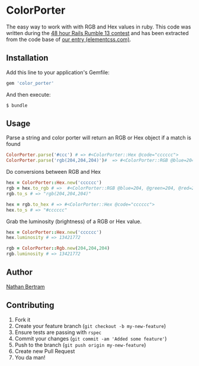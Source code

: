 # ColorPorter

The easy way to work with with RGB and Hex values in ruby. This code was written during the [48 hour Rails Rumble 13 contest](http://railsrumble.com/) and has been extracted from the code base of [our entry (elementcss.com)](http://railsrumble.com/entries/124-elementcss).

## Installation

Add this line to your application's Gemfile:

```ruby
gem 'color_porter'
```

And then execute:

    $ bundle

## Usage

Parse a string and color porter will return an RGB or Hex object if a match is found

```ruby
ColorPorter.parse('#ccc') # => #<ColorPorter::Hex @code="cccccc">
ColorPorter.parse('rgb(204,204,204)')#  => #<ColorPorter::RGB @blue=204, @green=204, @red=204>
```

Do conversions between RGB and Hex

```ruby
hex = ColorPorter::Hex.new('cccccc')
rgb = hex.to_rgb # =>  #<ColorPorter::RGB @blue=204, @green=204, @red=204>
rgb.to_s # => "rgb(204,204,204)"

hex = rgb.to_hex # => #<ColorPorter::Hex @code="cccccc">
hex.to_s # => "#cccccc"
```

Grab the luminosity (brightness) of a RGB or Hex value.

```ruby
hex = ColorPorter::Hex.new('cccccc')
hex.luminosity # => 13421772

rgb = ColorPorter::Rgb.new(204,204,204)
rgb.luminosity # => 13421772
```

## Author
[Nathan Bertram](https://github.com/nathanbertram)

## Contributing

1. Fork it
2. Create your feature branch (`git checkout -b my-new-feature`)
3. Ensure tests are passing with `rspec`
4. Commit your changes (`git commit -am 'Added some feature'`)
5. Push to the branch (`git push origin my-new-feature`)
6. Create new Pull Request
7. You da man!